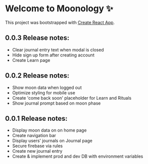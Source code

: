# Welcome to Moonology ✨

This project was bootstrapped with [Create React App](https://github.com/facebook/create-react-app).

## 0.0.3 Release notes:
- Clear journal entry text when modal is closed
- Hide sign up form after creating account
- Create Learn page

## 0.0.2 Release notes:
- Show moon data when logged out
- Optimize styling for mobile use
- Create 'come back soon' placeholder for Learn and Rituals
- Show journal prompt based on moon phase

## 0.0.1 Release notes:
- Display moon data on on home page
- Create navigation bar
- Display users' journals on Journal page
- Secure firebase via rules
- Create new journal entry
- Create & implement prod and dev DB with environment variables





